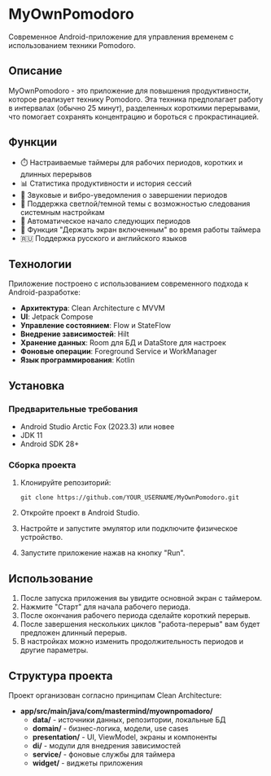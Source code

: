 # MyOwnPomodoro

Современное Android-приложение для управления временем с использованием техники Pomodoro.

## Описание

MyOwnPomodoro - это приложение для повышения продуктивности, которое реализует технику Pomodoro. Эта техника предполагает работу в интервалах (обычно 25 минут), разделенных короткими перерывами, что помогает сохранять концентрацию и бороться с прокрастинацией.

## Функции

- ⏱️ Настраиваемые таймеры для рабочих периодов, коротких и длинных перерывов
- 📊 Статистика продуктивности и история сессий
- 🔔 Звуковые и вибро-уведомления о завершении периодов
- 🌙 Поддержка светлой/темной темы с возможностью следования системным настройкам
- 🎯 Автоматическое начало следующих периодов
- 🔋 Функция "Держать экран включенным" во время работы таймера
- 🇷🇺 Поддержка русского и английского языков

## Технологии

Приложение построено с использованием современного подхода к Android-разработке:

- **Архитектура**: Clean Architecture с MVVM
- **UI**: Jetpack Compose
- **Управление состоянием**: Flow и StateFlow
- **Внедрение зависимостей**: Hilt
- **Хранение данных**: Room для БД и DataStore для настроек
- **Фоновые операции**: Foreground Service и WorkManager
- **Язык программирования**: Kotlin

## Установка

### Предварительные требования

- Android Studio Arctic Fox (2023.3) или новее
- JDK 11
- Android SDK 28+

### Сборка проекта

1. Клонируйте репозиторий:
   ```
   git clone https://github.com/YOUR_USERNAME/MyOwnPomodoro.git
   ```

2. Откройте проект в Android Studio.

3. Настройте и запустите эмулятор или подключите физическое устройство.

4. Запустите приложение нажав на кнопку "Run".

## Использование

1. После запуска приложения вы увидите основной экран с таймером.
2. Нажмите "Старт" для начала рабочего периода.
3. После окончания рабочего периода сделайте короткий перерыв.
4. После завершения нескольких циклов "работа-перерыв" вам будет предложен длинный перерыв.
5. В настройках можно изменить продолжительность периодов и другие параметры.

## Структура проекта

Проект организован согласно принципам Clean Architecture:

- **app/src/main/java/com/mastermind/myownpomadoro/**
  - **data/** - источники данных, репозитории, локальные БД
  - **domain/** - бизнес-логика, модели, use cases
  - **presentation/** - UI, ViewModel, экраны и компоненты
  - **di/** - модули для внедрения зависимостей
  - **service/** - фоновые службы для таймера
  - **widget/** - виджеты приложения
